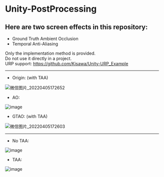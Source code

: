 # Unity-PostProcessing
## Here are two screen effects in this repository:  
* Ground Truth Ambient Occlusion
* Temporal Anti-Aliasing

Only the implementation method is provided.  
Do not use it directly in a project.  
URP support: https://github.com/Kisawa/Unity-URP_Example  
****
* Origin: (with TAA)  

![微信图片_20220405172652](https://user-images.githubusercontent.com/71002504/161784924-d90af643-8386-42aa-854a-e81491a4c707.png)  

* AO:  

![image](https://user-images.githubusercontent.com/71002504/161784837-6afe81ff-00c9-4e32-9616-cf5628ddd72d.png)  

* GTAO: (with TAA)   

![微信图片_20220405172603](https://user-images.githubusercontent.com/71002504/161784877-3a52d053-5b8e-4fe0-af4d-aed595db14da.png)  

****
* No TAA:  

![image](https://user-images.githubusercontent.com/71002504/161785934-19d13e21-f318-45fb-abcd-065b95d48a59.png)  
* TAA:  

![image](https://user-images.githubusercontent.com/71002504/161785979-34f5cbd0-3f60-41ab-b580-8784a99a24ca.png)  
